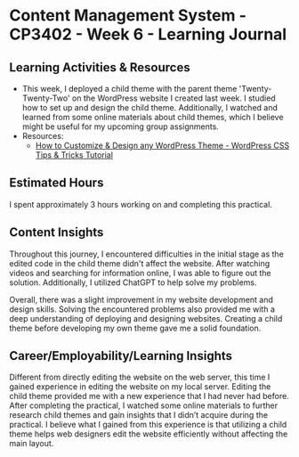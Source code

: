 # Content Management System - CP3402 - Week 6 - Learning Journal

## Learning Activities & Resources
 - This week, I deployed a child theme with the parent theme 'Twenty-Twenty-Two' on the WordPress website I created last week. I studied how to set up and design the child theme. Additionally, I watched and learned from some online materials about child themes, which I believe might be useful for my upcoming group assignments.
 - Resources:
   - [How to Customize & Design any WordPress Theme - WordPress CSS Tips & Tricks Tutorial](https://www.youtube.com/watch?si=geyz9IdTulrehskl&v=LgBKBTEaF40&feature=youtu.be)
   
## Estimated Hours
I spent approximately 3 hours working on and completing this practical.

## Content Insights
Throughout this journey, I encountered difficulties in the initial stage as the edited code in the child theme didn't affect the website. After watching videos and searching for information online, I was able to figure out the solution. Additionally, I utilized ChatGPT to help solve my problems.

Overall, there was a slight improvement in my website development and design skills. Solving the encountered problems also provided me with a deep understanding of deploying and designing websites. Creating a child theme before developing my own theme gave me a solid foundation.

## Career/Employability/Learning Insights
Different from directly editing the website on the web server, this time I gained experience in editing the website on my local server. Editing the child theme provided me with a new experience that I had never had before. After completing the practical, I watched some online materials to further research child themes and gain insights that I didn’t acquire during the practical. I believe what I gained from this experience is that utilizing a child theme helps web designers edit the website efficiently without affecting the main layout.
